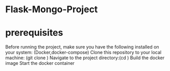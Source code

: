 # Flask-Mongo-Project
# prerequisites
Before running the project, make sure you have the following installed on your system:  (Docker,docker-compose)
Clone this repository to your local machine:  (git clone <repository-url>)
Navigate to the project directory:(cd <project-directory>)
Build the docker image
Start the docker container

